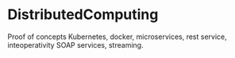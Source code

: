 # DistributedComputing
Proof of concepts Kubernetes, docker, microservices, rest service, inteoperativity SOAP services, streaming.

